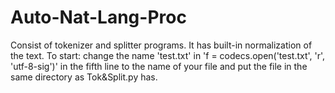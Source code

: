 # Auto-Nat-Lang-Proc

Consist of tokenizer and splitter programs. It has built-in normalization of the text.
To start: change the name 'test.txt' in 'f = codecs.open('test.txt', 'r', 'utf-8-sig')' in the fifth line to the name of your file and put the file in the same directory as Tok&Split.py has.
